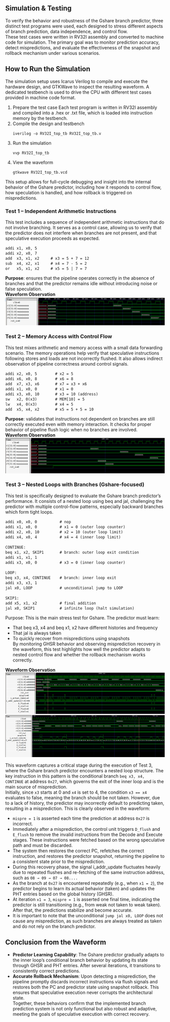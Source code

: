 ## Simulation & Testing  
To verify the behavior and robustness of the Gshare branch predictor, three distinct test programs were used, each designed to stress different aspects of branch prediction, data independence, and control flow.  
These test cases were written in RV32I assembly and converted to machine code for simulation. The primary goal was to monitor prediction accuracy, detect mispredictions, and evaluate the effectiveness of the snapshot and rollback mechanism under various scenarios.  
## How to Run the Simulation
The simulation setup uses Icarus Verilog to compile and execute the hardware design, and GTKWave to inspect the resulting waveform. A dedicated testbench is used to drive the CPU with different test cases provided in machine code format.  
1. Prepare the test case
   Each test program is written in RV32I assembly and compiled into a .hex or .txt file, which is loaded into instruction memory by the testbench.  
2. Compile the design and testbench
   ```
   iverilog -o RV32I_top_tb RV32I_top_tb.v
   ```
3. Run the simulation
   ```
   vvp RV32I_top_tb
   ```
4. View the waveform
   ```
   gtkwave RV32I_top_tb.vcd
   ```
This setup allows for full-cycle debugging and insight into the internal behavior of the Gshare predictor, including how it responds to control flow, how speculation is handled, and how rollback is triggered on mispredictions.  

### Test 1 – Independent Arithmetic Instructions
This test includes a sequence of independent arithmetic instructions that do not involve branching. It serves as a control case, allowing us to verify that the predictor does not interfere when branches are not present, and that speculative execution proceeds as expected.  
```
addi x1, x0, 5
addi x2, x0, 7
add  x3, x1, x2     # x3 = 5 + 7 = 12
sub  x4, x2, x1     # x4 = 7 - 5 = 2
or   x5, x1, x2     # x5 = 5 | 7 = 7
```
**Purpose**: ensures that the pipeline operates correctly in the absence of branches and that the predictor remains idle without introducing noise or false speculation.  
**Waveform Observation** 
![Waveform Test 1](../Image/waveform_test1.png)


### Test 2 – Memory Access with Control Flow
This test mixes arithmetic and memory access with a small data forwarding scenario. The memory operations help verify that speculative instructions following stores and loads are not incorrectly flushed. It also allows indirect observation of pipeline correctness around control signals.
```
addi x2, x0, 5        # x2 = 5
addi x6, x0, 8        # x6 = 8
add  x7, x3, x6       # x7 = x3 + x6
addi x1, x0, 0        # x1 = 0
addi x3, x0, 10       # x3 = 10 (address)
sw   x2, 0(x3)        # MEM[10] = 5
lw   x4, 0(x3)        # x4 = 5
add  x5, x4, x2       # x5 = 5 + 5 = 10
```
**Purpose**: validates that instructions not dependent on branches are still correctly executed even with memory interaction. It checks for proper behavior of pipeline flush logic when no branches are involved.  
**Waveform Observation** 
![Waveform Test 2](../Image/waveform_test2.png)

### Test 3 – Nested Loops with Branches (Gshare-focused)
This test is specifically designed to evaluate the Gshare branch predictor’s performance. It consists of a nested loop using beq and jal, challenging the predictor with multiple control-flow patterns, especially backward branches which form tight loops.  
```
addi x0, x0, 0          # nop
addi x1, x0, 0          # x1 = 0 (outer loop counter)
addi x2, x0, 10         # x2 = 10 (outer loop limit)
addi x4, x0, 4          # x4 = 4 (inner loop limit)

CONTINUE:
beq x1, x2, SKIP1       # branch: outer loop exit condition
addi x1, x1, 1
addi x3, x0, 0          # x3 = 0 (inner loop counter)

LOOP:
beq x3, x4, CONTINUE    # branch: inner loop exit
addi x3, x3, 1
jal x0, LOOP            # unconditional jump to LOOP

SKIP1:
add x5, x1, x2          # final addition
jal x0, SKIP1           # infinite loop (halt simulation)
```

Purpose:
This is the main stress test for Gshare. The predictor must learn:  
* That beq x3, x4 and beq x1, x2 have different histories and frequency  
* That jal is always taken  
* To quickly recover from mispredictions using snapshots  
By monitoring GHSR behavior and observing misprediction recovery in the waveform, this test highlights how well the predictor adapts to nested control flow and whether the rollback mechanism works correctly.

**Waveform Observation**
![Waveform Test 3](../Image/waveform_test3_2.png)
![Waveform Test 3](../Image/waveform_test3_1.png)  

This waveform captures a critical stage during the execution of Test 3, where the Gshare branch predictor encounters a nested loop structure. The key instruction in this pattern is the conditional branch ```beq x3, x4, CONTINUE``` at address ```0x27```, which governs the exit of the inner loop and is the main source of misprediction.  
Initially, since ```x3``` starts at 0 and ```x4``` is set to 4, the condition ```x3 == x4``` evaluates to false, meaning the branch should be not taken. However, due to a lack of history, the predictor may incorrectly default to predicting taken, resulting in a misprediction. This is clearly observed in the waveform:  
* ```mispre = 1``` is asserted each time the prediction at address ```0x27``` is incorrect.
* Immediately after a misprediction, the control unit triggers ```D_flush``` and ```E_flush``` to remove the invalid instructions from the Decode and Execute stages. These instructions were fetched based on the wrong speculative path and must be discarded.
* The system then restores the correct PC, refetches the correct instruction, and restores the predictor snapshot, returning the pipeline to a consistent state prior to the misprediction.  
* During this recovery phase, the signal i_addr_update fluctuates heavily due to repeated flushes and re-fetching of the same instruction address, such as ```08 → 09 → 07 → 08....```  
* As the branch at ```0x27``` is encountered repeatedly (e.g., when ```x1 = 2```), the predictor begins to learn its actual behavior (taken) and updates the PHT entries based on the global history (GHSR).  
* At iteration ```x1 = 3```, ```mispre = 1``` is asserted one final time, indicating the predictor is still transitioning (e.g., from weak not taken to weak taken). After that, the predictions stabilize and become accurate.  
* It is important to note that the unconditional ```jump jal x0, LOOP``` does not cause any misprediction, as such branches are always treated as taken and do not rely on the branch predictor.  

## Conclusion from the Waveform
* **Predictor Learning Capability**: The Gshare predictor gradually adapts to the inner loop’s conditional branch behavior by updating its state through GHSR and PHT entries. After several iterations, it transitions to consistently correct predictions.  
* **Accurate Rollback Mechanism**: Upon detecting a misprediction, the pipeline promptly discards incorrect instructions via flush signals and restores both the PC and predictor state using snapshot rollback. This ensures that speculative execution never corrupts the architectural state.  
Together, these behaviors confirm that the implemented branch prediction system is not only functional but also robust and adaptive, meeting the goals of speculative execution with correct recovery.
